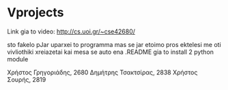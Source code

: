 # Vprojects

Link gia to video: http://cs.uoi.gr/~cse42680/

sto fakelo pJar uparxei to programma mas se jar etoimo pros ektelesi me oti vivliothiki xreiazetai 
kai mesa se auto ena .README gia to install 2 python module

Χρήστος Γρηγοριάδης, 2680
Δημήτρης Τσακτσίρας, 2838
Χρήστος Σουρής,      2819

